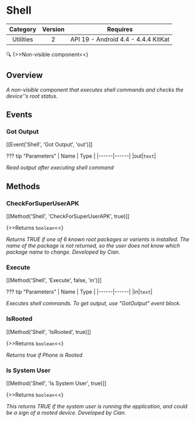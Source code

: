 # Shell

| Category | Version | Requires |
|:--------:|:-------:|:--------:|
|Utilities|2|API 19 - Android 4.4 - 4.4.4 KitKat|

:mag: {>>Non-visible component<<}

## Overview

_A non-visible component that executes shell commands and checks the device''s root status._

## Events

### Got Output

[[Event('Shell', 'Got Output', 'out')]]

??? tip "Parameters"
    | Name | Type |
    |------|------|
    |out|`text`|


_Read output after executing shell command_

## Methods

### CheckForSuperUserAPK

[[Method('Shell', 'CheckForSuperUserAPK', true)]]

{>>Returns `boolean`<<}

_Returns TRUE if one of 6 known root packages or varients is installed. The name of the package is not returned, so the user does not know which package name to change. Developed by Cian._

### Execute

[[Method('Shell', 'Execute', false, 'in')]]

??? tip "Parameters"
    | Name | Type |
    |------|------|
    |in|`text`|


_Executes shell commands. To get output, use "GotOutput" event block._

### IsRooted

[[Method('Shell', 'IsRooted', true)]]

{>>Returns `boolean`<<}

_Returns true if Phone is Rooted_

### Is System User

[[Method('Shell', 'Is System User', true)]]

{>>Returns `boolean`<<}

_This returns TRUE if the system user is running the application, and could be a sign of a rooted device. Developed by Cian._